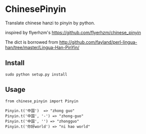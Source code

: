 ChinesePinyin
=============

Translate chinese hanzi to pinyin by python.

inspired by flyerhzm's <https://github.com/flyerhzm/chinese_pinyin>

The dict is borrowed from <http://github.com/fayland/perl-lingua-han/tree/master/Lingua-Han-PinYin/>

Install
-------

    sudo python setup.py install 

Usage
-----
    
    from chinese_pinyin import Pinyin

    Pinyin.t('中国')  => "zhong guo"
    Pinyin.t('中国', '-') => "zhong-guo"
    Pinyin.t('中国', '') => "zhongguo"
    Pinyin.t('你好world') => "ni hao world"
